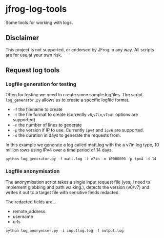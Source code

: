 # jfrog-log-tools
Some tools for working with logs.

## Disclaimer
This project is not supported, or endorsed by JFrog in any way. All scripts are for use at your own risk.

## Request log tools

### Logfile generation for testing
Often for testing we need to create some sample logfiles. The script ```log_generator.py``` allows us to create a specific logfile format.

* ```-f``` the filename to create
* ```-t``` the file format to create (currently ```v6```,```v7in```,```v7out``` options are supported)
* ```-n``` the number of lines to generate
* ```-p``` the version if IP to use. Currently ```ipv4``` and ```ipv6``` are supported.
* ```-d``` the duration in days to generate the requests from.

In this example we generate a log called matt.log with the a v7in log type, 10 million rows using IPv4 over a time period of 14 days.

```shell
python log_generator.py -f matt.log -t v7in -n 10000000 -p ipv4 -d 14
```

### Logfile anonymisation

The anonymisation script takes a single input request file (yes, I need to implement globbing and path walking.), detects the version (v6/v7) and writes it out to a target file with sensitive fields redacted.

The redacted fields are...

* remote_address
* username 
* urls

```shell 
python log_anonymiser.py -i inputlog.log -f output.log
```

